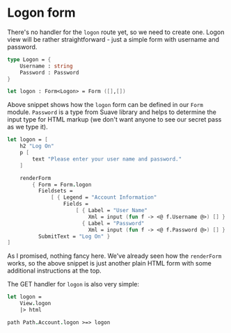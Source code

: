 # Logon form

There's no handler for the `logon` route yet, so we need to create one.
Logon view will be rather straightforward - just a simple form with username and password.

```fsharp
type Logon = {
    Username : string
    Password : Password
}

let logon : Form<Logon> = Form ([],[])
```

Above snippet shows how the `logon` form can be defined in our `Form` module.
`Password` is a type from Suave library and helps to determine the input type for HTML markup (we don't want anyone to see our secret pass as we type it).

```fsharp
let logon = [
    h2 "Log On"
    p [
        text "Please enter your user name and password."
    ]

    renderForm
        { Form = Form.logon
          Fieldsets = 
              [ { Legend = "Account Information"
                  Fields = 
                      [ { Label = "User Name"
                          Xml = input (fun f -> <@ f.Username @>) [] }
                        { Label = "Password"
                          Xml = input (fun f -> <@ f.Password @>) [] } ] } ]
          SubmitText = "Log On" }
]
```

As I promised, nothing fancy here.
We've already seen how the `renderForm` works, so the above snippet is just another plain HTML form with some additional instructions at the top.

The GET handler for `logon` is also very simple:

```fsharp
let logon =
    View.logon
    |> html
```

```fsharp
path Path.Account.logon >=> logon
```
